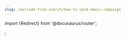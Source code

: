 ```yaml
---
slug: /exclude-from-search/how-to-send-email-campaign
---
```


import {Redirect} from '@docusaurus/router';

<Redirect to="/404" />;
